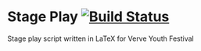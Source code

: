 # Stage Play [![Build Status](https://travis-ci.org/harshjv/stage-play.svg)](https://travis-ci.org/harshjv/stage-play)

Stage play script written in LaTeX for Verve Youth Festival